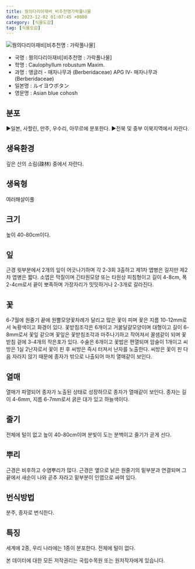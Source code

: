 ```yaml
---
title: 꿩의다리아재비_비추천명가락풀나물
date: 2023-12-02 01:07:45 +0800
category: [식물도감]
tag: [식물도감]
---
```




![꿩의다리아재비[비추천명 : 가락풀나물]](/fileUpload/plants/basic/Berberidaceae/Caulophyllum/6802/1_th2.JPG)
- 국명 : 꿩의다리아재비[비추천명 : 가락풀나물]
- 학명 : Caulophyllum robustum Maxim.
- 과명 : 앵글러 - 매자나무과 (Berberidaceae) APG Ⅳ- 매자나무과 (Berberidaceae)
- 일본명 : ルイヨウボタン
- 영문명 : Asian blue cohosh


## 분포
▶일본, 사할린, 만주, 우수리, 아무르에 분포한다.▶전북 및 중부 이북지역에서 자란다.
## 생육환경
깊은 산의 소림(疎林) 중에서 자란다.
## 생육형
여러해살이풀 
## 크기
높이 40-80cm이다.
## 잎
근경 윗부분에서 2개의 잎이 어긋나기하며 각 2-3회 3출하고 제1차 엽병은 길지만 제2차 엽병은 짧다. 소엽은 막질이며 긴타원모양 또는 타원상 피침형이고 길이 4-8cm, 폭 2-4cm로서 끝이 뽀족하며 가장자리가 밋밋하거나 2-3개로 갈라진다.
## 꽃
6-7월에 원줄기 끝에 원뿔모양꽃차례가 달리고 많은 꽃이 피며 꽃은 지름 10-12mm로서 녹황색이고 화경이 있다. 꽃받침조각은 6개이고 거꿀달걀모양이며 대형이고 길이 6-8mm로서 꽃잎 같으며 꽃잎은 꽃받침조각과 마주나기하고 작어져서 꿀샘같이 되며 꽃받침 겉에 3-4개의 작은포가 있다. 수술은 6개이고 꽃밥은 편열되며 암술이 1개이고 씨방은 1실 2난자로서 꽃이 핀 후 씨방은 즉시 터져서 난자를 노출한다. 씨방은 꽃이 핀 다음 자라지 않기 때문에 종자가 밖으로 나출되어 마치 열매같이 보인다.
## 열매
열매가 파열되어 종자가 노출된 상태로 성장하므로 종자가 열매같이 보인다. 종자는 길이 4-6mm, 지름 6-7mm로서 굵은 대가 있고 하늘색이다.
## 줄기
전체에 털이 없고 높이 40-80cm이며 분빛이 도는 분백이고 줄기가 곧게 선다.
## 뿌리
근경은 비후하고 수염뿌리가 많다. 근경은 옆으로 낡은 원줄기의 밑부분과 연결되며 그 끝에서 새순이 나와 곧추 자라고 밑부분이 인엽으로 싸여 있다.
## 번식방법
분주, 종자로 번식한다.
## 특징
세계에 2종, 우리 나라에는 1종이 분포한다. 전체에 털이 없다.






본 데이터에 대한 모든 저작권리는 국립수목원 또는 원저작자에게 있습니다.
